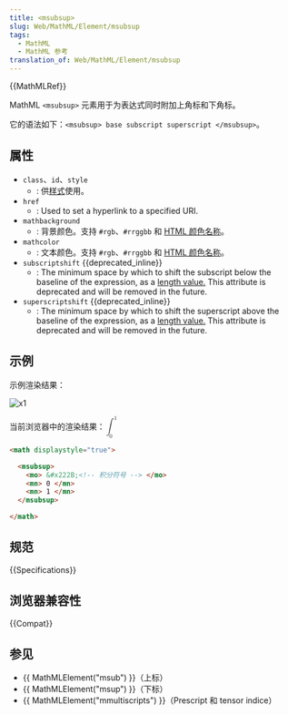 ```yaml
---
title: <msubsup>
slug: Web/MathML/Element/msubsup
tags:
  - MathML
  - MathML 参考
translation_of: Web/MathML/Element/msubsup
---
```

{{MathMLRef}}

MathML `<msubsup>` 元素用于为表达式同时附加上角标和下角标。

它的语法如下：`<msubsup> base subscript superscript </msubsup>`。

## 属性

- `class`、`id`、`style`
  - : 供[样式](/zh-CN/docs/CSS)使用。
- `href`
  - : Used to set a hyperlink to a specified URI.
- `mathbackground`
  - : 背景颜色。支持 `#rgb`、`#rrggbb` 和 [HTML 颜色名称](/zh-CN/docs/CSS/color_value#Color_Keywords)。
- `mathcolor`
  - : 文本颜色。支持 `#rgb`、`#rrggbb` 和 [HTML 颜色名称](/zh-CN/docs/CSS/color_value#Color_Keywords)。
- `subscriptshift` {{deprecated_inline}}
  - : The minimum space by which to shift the subscript below the baseline of the expression, as a [length value.](/zh-CN/docs/MathML/Attributes/Values#Lengths)
    This attribute is deprecated and will be removed in the future.
- `superscriptshift` {{deprecated_inline}}
  - : The minimum space by which to shift the superscript above the baseline of the expression, as a [length value.](/zh-CN/docs/MathML/Attributes/Values#Lengths)
    This attribute is deprecated and will be removed in the future.

## 示例

示例渲染结果：

![x1](msubsup.png)

当前浏览器中的渲染结果：<math displaystyle="true"> <msubsup><mo>∫</mo> <mn>0 </mn><mn>1</mn></msubsup></math>

```html
<math displaystyle="true">

  <msubsup>
    <mo> &#x222B;<!-- 积分符号 --> </mo>
    <mn> 0 </mn>
    <mn> 1 </mn>
  </msubsup>

</math>
```

## 规范

{{Specifications}}

## 浏览器兼容性

{{Compat}}

## 参见

- {{ MathMLElement("msub") }}（上标）
- {{ MathMLElement("msup") }}（下标）
- {{ MathMLElement("mmultiscripts") }}（Prescript 和 tensor indice）
